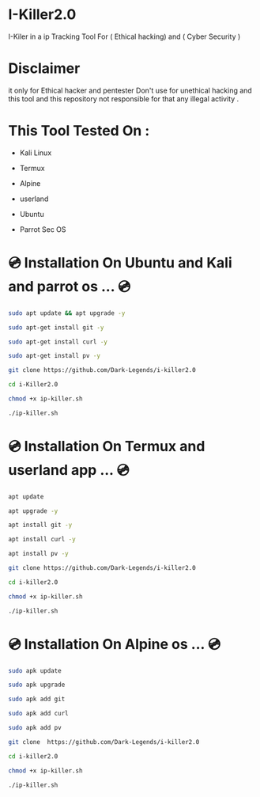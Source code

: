 # I-Killer2.0
I-Kiler in a ip Tracking Tool For ( Ethical hacking) and ( Cyber Security )


# Disclaimer
it only for Ethical hacker and pentester Don't use for unethical hacking and this tool and this repository not responsible for that any illegal activity  .


# This Tool Tested On :

- Kali Linux

- Termux

- Alpine

- userland 

- Ubuntu

- Parrot Sec OS


#  💿  Installation On Ubuntu and Kali and parrot os  ... 💿
```bash
sudo apt update && apt upgrade -y
```
```bash
sudo apt-get install git -y
```
```bash
sudo apt-get install curl -y
```
```bash
sudo apt-get install pv -y
```
```bash
git clone https://github.com/Dark-Legends/i-killer2.0
```

```bash
cd i-Killer2.0
```
```bash
chmod +x ip-killer.sh
```
```bash
./ip-killer.sh
```
#   💿  Installation On Termux and userland app ...  💿
```bash
apt update 
```
```bash
apt upgrade -y
```
```bash
apt install git -y
```
```bash
apt install curl -y
```
```bash
apt install pv -y
```
```bash
git clone https://github.com/Dark-Legends/i-killer2.0
```
```bash
cd i-killer2.0
```

```bash
chmod +x ip-killer.sh
```
```bash
./ip-killer.sh
```

 #  💿  Installation On Alpine os ... 💿 
```bash
sudo apk update
```
```bash
sudo apk upgrade
```

```bash
sudo apk add git 
```

```bash
sudo apk add curl
```
```bash
sudo apk add pv
```
```bash
git clone  https://github.com/Dark-Legends/i-killer2.0
```
```bash
cd i-killer2.0
```
```bash
chmod +x ip-killer.sh
```
```bash
./ip-killer.sh
```
